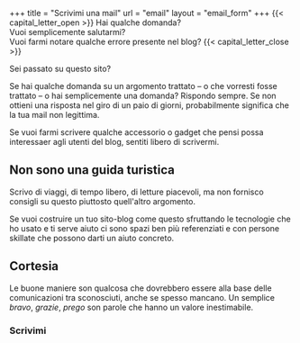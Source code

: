 +++
title = "Scrivimi una mail"
url = "email"
layout = "email_form"
+++
{{< capital_letter_open >}}
Hai qualche domanda?  
Vuoi semplicemente salutarmi?  
Vuoi farmi notare qualche errore presente nel blog?
{{< capital_letter_close >}}

Sei passato su questo sito?

Se hai qualche domanda su un argomento trattato – o che vorresti fosse trattato – o hai semplicemente una domanda?
Rispondo sempre. Se non ottieni una risposta nel giro di un paio di giorni, probabilmente significa che la tua mail non legittima.

Se vuoi farmi scrivere qualche accessorio o gadget che pensi possa interessaer agli utenti del blog, sentiti libero di scrivermi.

## Non sono una guida turistica
Scrivo di viaggi, di tempo libero, di letture piacevoli, ma non fornisco consigli su questo piuttosto quell'altro argomento.

Se vuoi costruire un tuo sito-blog come questo sfruttando le tecnologie che ho usato e ti serve aiuto ci sono spazi ben più referenziati e con persone skillate che possono darti un aiuto concreto.

## Cortesia
Le buone maniere son qualcosa che dovrebbero essere alla base delle comunicazioni tra sconosciuti, anche se spesso mancano.
Un semplice _bravo_, _grazie_, _prego_ son parole che hanno un valore inestimabile.

### Scrivimi
